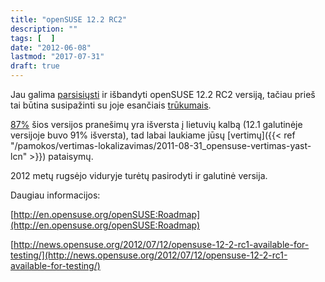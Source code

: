 ```yaml
---
title: "openSUSE 12.2 RC2"
description: ""
tags: [  ]
date: "2012-06-08"
lastmod: "2017-07-31"
draft: true
---
```

Jau galima [parsisiųsti](http://software.opensuse.org/developer/lt) ir išbandyti openSUSE 12.2 RC2 versiją, tačiau prieš tai būtina susipažinti su joje esančiais [trūkumais](http://en.opensuse.org/openSUSE:Most_annoying_bugs_12.2_dev#openSUSE_12.2_RC_2).

[87%](http://i18n.opensuse.org) šios versijos pranešimų yra išversta į lietuvių kalbą (12.1 galutinėje versijoje buvo 91% išversta), tad labai laukiame jūsų [vertimų]({{< ref "/pamokos/vertimas-lokalizavimas/2011-08-31_opensuse-vertimas-yast-lcn" >}}) pataisymų.

2012 metų rugsėjo viduryje turėtų pasirodyti ir galutinė versija.

Daugiau informacijos:

[http://en.opensuse.org/openSUSE:Roadmap](http://en.opensuse.org/openSUSE:Roadmap)

[http://news.opensuse.org/2012/07/12/opensuse-12-2-rc1-available-for-testing/](http://news.opensuse.org/2012/07/12/opensuse-12-2-rc1-available-for-testing/)
